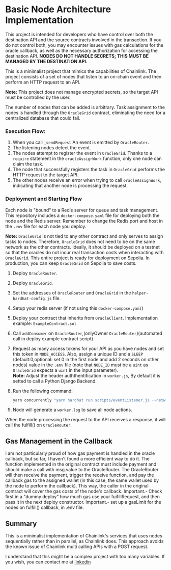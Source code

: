 # Basic Node Architecture Implementation

This project is intended for developers who have control over both the destination API and the source contracts involved in the transaction. If you do not control both, you may encounter issues with gas calculations for the oracle callback, as well as the necessary authorization for accessing the destination API. **NODES DO NOT HANDLE SECRETS; THIS MUST BE MANAGED BY THE DESTINATION API.**

This is a minimalist project that mimics the capabilities of Chainlink. The project consists of a set of nodes that listen to an on-chain event and then perform an HTTP request to an API.

**Note:** This project does not manage encrypted secrets, so the target API must be controlled by the user.

The number of nodes that can be added is arbitrary. Task assignment to the nodes is handled through the `OracleGrid` contract, eliminating the need for a centralized database that could fail.



### Execution Flow:

1. When you call `_sendRequest` An event is emitted by `OracleRouter`.
2. The listening nodes detect the event.
3. The nodes attempt to register the event in `OracleGrid`. Thanks to a `require` statement in the `oracleAssignWork` function, only one node can claim the task.
4. The node that successfully registers the task in `OracleGrid` performs the HTTP request to the target API.
5. The other nodes receive an error when trying to call `oracleAssignWork`, indicating that another node is processing the request.



### Deployment and Starting Flow

Each node is "bound" to a Redis server for queue and task management. This repository includes a `docker-compose.yaml` file for deploying both the node and the Redis server. Remember to change the Redis port and host in the `.env` file for each node you deploy.

**Note:** `OracleGrid` is not tied to any other contract and only serves to assign tasks to nodes. Therefore, `OracleGrid` does not need to be on the same network as the other contracts. Ideally, it should be deployed on a testnet so that the oracles do not incur real transaction costs when interacting with `OracleGrid`. This entire project is ready for deployment on Sepolia. In production, you can keep `OracleGrid` on Sepolia to save costs.

1. Deploy `OracleRouter`.
2. Deploy `OracleGrid`.
3. Set the addresses of `OracleRouter` and `OracleGrid` in the `helper-hardhat-config.js` file.
4. Setup your redis server (if not using this `docker-compose.yaml`)
5. Deploy your contract that inherits from `OracleClient`. Implementation example: `ExampleContract.sol`
6. Call `addConsumer` on `OracleRouter`,(onlyOwner `OracleRouter`)(automated call in deploy example contract script)
7. Request as many access tokens for your API as you have nodes and set this token in `NODE_ACCESS`. Also, assign a unique ID and a `SLEEP` (default:0,optional: set 0 in the first node and add 2 seconds on other nodes) value in the `.env` file (note that `NODE_ID` must be a `uint` as `OracleGrid` expects a `uint` in the input parameter).  
**Note:** Adjust the header auththentification in `worker.js`, By default it is setted to call a Python Django Backend.

8. Run the following command:
   ```bash
   yarn concurrently "yarn hardhat run scripts/eventListener.js --network sepolia" "yarn hardhat run scripts/worker.js --network sepolia"
9. Node will generate a `worker.log` to save all node actions.

When the node processing the request to the API receives a response, it will call the fulfill() on `OracleRouter`.

## Gas Management in the Callback
I am not particularly proud of how gas payment is handled in the oracle callback, but so far, I haven't found a more efficient way to do it. The function implemented in the original contract must include payment and should make a call with msg.value to the OracleRouter. The OracleRouter will then receive the payment, trigger the receive function, and pay the callback gas to the assigned wallet (in this case, the same wallet used by the node to perform the callback). This way, the caller in the original contract will cover the gas costs of the node's callback.
Important.- Check first in a "dummy deploy" how much gas use your fuifillRequest, and then pass it in the next deploy constructor.
Important.- set up a gasLimit for the nodes on fulfill() callback, in .env file.

## Summary
This is a minimalist implementation of Chainlink's services that uses nodes sequentially rather than in parallel, as Chainlink does. This approach avoids the known issue of Chainlink multi calling APIs with a POST request.

I understand that this might be a complex project with too many variables. If you wish, you can contact me at [linkedin](https://www.linkedin.com/in/agustin-gonzalez-ribas-71146b12a/)